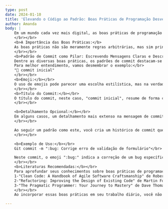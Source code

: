 ```yaml
---
type: post
date: 2024-01-10
title: 'Elevando o Código ao Padrão: Boas Práticas de Programação Desvendadas'
author: Amanda
body: |
    Em um mundo cada vez mais digital, as boas práticas de programação desempenham um papel crucial na construção de software robusto, eficiente e sustentável. Estas diretrizes, muitas vezes subestimadas, são alicerces que moldam a qualidade do código e contribuem para a experiência positiva do desenvolvedor. Vamos explorar por que essas práticas são tão essenciais e como elas impactam significativamente o ciclo de vida do desenvolvimento de software.
    </br></br>
    <b>A Importância das Boas Práticas:</b>
    As boas práticas não são meramente regras arbitrárias, mas sim princípios fundamentais que promovem a legibilidade, manutenibilidade e escalabilidade do código. Elas proporcionam uma base sólida para a colaboração eficaz entre os membros da equipe, facilitando a compreensão mútua e reduzindo erros. Ao aderir a essas práticas, não apenas elevamos a qualidade do nosso código, mas também agilizamos o processo de desenvolvimento, economizando tempo e recursos.
    </br></br>
    <b>Padrão de Commit como Pilar: Escrevendo Mensagens Claras e Descritivas</b>
    Dentre as diversas boas práticas, os padrões de commit destacam-se como pilares essenciais. Adotar uma abordagem consistente nos commits não apenas organiza o histórico do projeto, mas também simplifica a identificação e correção de problemas. Utilizar mensagens claras e descritivas em cada commit não apenas beneficia o desenvolvedor individualmente, mas também facilita a colaboração eficiente entre membros da equipe. Além disso, a consistência nos padrões de commit cria uma narrativa coerente do desenvolvimento do código ao longo do tempo.</br>
    Para melhor entendimento, vamos desmembrar o exemplo:</br>
    "🎉 commit inicial"
    </br></br>
    <b>Emoji:</b></br>
    O uso de emojis pode parecer uma escolha estilística, mas na verdade, adiciona uma camada visual que facilita a identificação rápida da natureza do commit. No exemplo, "🎉" sugere um marco significativo, como um commit inicial ou um lançamento importante.
    </br></br>
    <b>Título do Commit:</b></br>
    O título do commit, neste caso, "commit inicial", resume de forma concisa a principal alteração ou adição realizada. É crucial manter este título claro e informativo, permitindo que outros desenvolvedores entendam rapidamente a intenção do commit.
    </br></br>

    <b>Detalhamento Opcional:</b></br>
    Em alguns casos, um detalhamento mais extenso na mensagem de commit pode ser benéfico. Isso pode incluir informações sobre o porquê da mudança, a solução adotada ou qualquer impacto potencial. No entanto, é essencial manter esses detalhes de forma sucinta para não sobrecarregar o histórico.
    </br></br>

    Ao seguir um padrão como este, você cria um histórico de commit que não apenas registra as alterações, mas também conta a história do desenvolvimento do projeto. Futuramente, ao revisitar o histórico, desenvolvedores e colaboradores poderão entender não apenas o que foi alterado, mas também o contexto por trás dessas alterações.
    </br></br>

    <b>Exemplo de Uso:</b></br>
    Git commit -m ":bug: Corrige erro de validação de formulário"</br>

    Neste commit, o emoji ":bug:" indica a correção de um bug específico, enquanto o título "Corrige erro de validação de formulário" fornece uma descrição clara da natureza da correção realizada.
    </br></br>
    <b>Literaturas Recomendadas:</b></br>
    Para aprofundar seus conhecimentos sobre boas práticas de programação, recomendo algumas leituras fundamentais:</br>
    1-"Clean Code: A Handbook of Agile Software Craftsmanship" de Robert C. Martin - Este livro é um guia clássico que explora as práticas de programação limpa, oferecendo insights valiosos sobre como escrever código compreensível e eficiente.</br>
    2-"Refactoring: Improving the Design of Existing Code" de Martin Fowler - Fowler apresenta técnicas de refatoração que são essenciais para manter e aprimorar continuamente a qualidade do código.</br>
    3-"The Pragmatic Programmer: Your Journey to Mastery" de Dave Thomas e Andy Hunt - Este livro abrange uma variedade de tópicos, incluindo boas práticas de programação, e fornece conselhos práticos para os desenvolvedores.
    </br></br>
    Ao incorporar essas boas práticas em seu trabalho diário, você não apenas elevará a qualidade do seu código, mas também contribuirá para um ambiente de desenvolvimento mais eficiente e colaborativo. Este é o caminho para se destacar como um desenvolvedor exemplar. 

---
```

